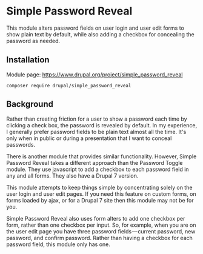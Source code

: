 # Simple Password Reveal #

This module alters password fields on user login and user edit forms to show plain text by default, while also adding a checkbox for concealing the password as needed.

## Installation ##

Module page: https://www.drupal.org/project/simple_password_reveal
```
composer require drupal/simple_password_reveal
```

## Background ##

Rather than creating friction for a user to show a password each time by clicking a check box, the password is revealed by default. In my experience, I generally prefer password fields to be plain text almost all the time. It's only when in public or during a presentation that I want to conceal passwords.

There is another module that provides similar functionality. However, Simple Password Reveal takes a different approach than the Password Toggle module. They use javascript to add a checkbox to each password field in any and all forms. They also have a Drupal 7 version.

This module attempts to keep things simple by concentrating solely on the user login and user edit pages. If you need this feature on custom forms, on forms loaded by ajax, or for a Drupal 7 site then this module may not be for you.

Simple Password Reveal also uses form alters to add one checkbox per form, rather than one checkbox per input. So, for example, when you are on the user edit page you have three password fields — current password, new password, and confirm password. Rather than having a checkbox for each password field, this module only has one.
